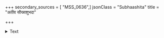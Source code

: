 +++
secondary_sources = [ "MSS_0636",]
jsonClass = "Subhaashita"
title = "अतीव सौख्यशुभदा"

+++

<details><summary>Text</summary>

अतीव सौख्यशुभदा याम्या निशि भवेच्छिवा।  
पूर्वस्यां तत्पुराध्यक्षम् अन्यं कुर्यादहर्मुखे॥
</details>
